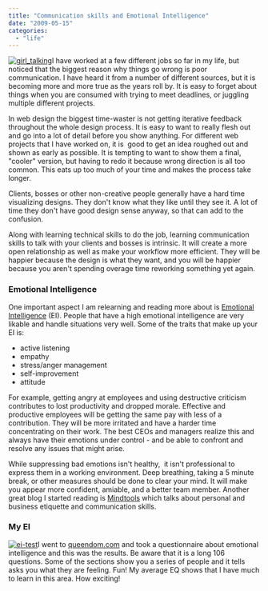```yaml
---
title: "Communication skills and Emotional Intelligence"
date: "2009-05-15"
categories: 
  - "life"
---
```


[![girl_talking](/images/girl_talking.jpg "girl_talking")](http://blog.scottpetrovic.com/wp-content/uploads/2009/05/girl_talking.jpg)I have worked at a few different jobs so far in my life, but noticed that the biggest reason why things go wrong is poor communication. I have heard it from a number of different sources, but it is becoming more and more true as the years roll by. It is easy to forget about things when you are consumed with trying to meet deadlines, or juggling multiple different projects.

In web design the biggest time-waster is not getting iterative feedback throughout the whole design process. It is easy to want to really flesh out and go into a lot of detail before you show anything. For different web projects that I have worked on, it is  good to get an idea roughed out and shown as early as possible. It is tempting to want to show them a final, "cooler" version, but having to redo it because wrong direction is all too common. This eats up too much of your time and makes the process take longer.

Clients, bosses or other non-creative people generally have a hard time visualizing designs. They don't know what they like until they see it. A lot of time they don't have good design sense anyway, so that can add to the confusion.

Along with learning technical skills to do the job, learning communication skills to talk with your clients and bosses is intrinsic. It will create a more open relationship as well as make your workflow more efficient. They will be happier because the design is what they want, and you will be happier because you aren't spending overage time reworking something yet again.

### Emotional Intelligence

One important aspect I am relearning and reading more about is [Emotional Intelligence](http://en.wikipedia.org/wiki/Emotional_intelligence) (EI). People that have a high emotional intelligence are very likable and handle situations very well. Some of the traits that make up your EI is:

- active listening
- empathy
- stress/anger management
- self-improvement
- attitude

For example, getting angry at employees and using destructive criticism contributes to lost productivity and dropped morale. Effective and productive employees will be getting the same pay with less of a contribution. They will be more irritated and have a harder time concentrating on their work. The best CEOs and managers realize this and always have their emotions under control - and be able to confront and resolve any issues that might arise.

While suppressing bad emotions isn't healthy,  it isn't professional to express them in a working environment. Deep breathing, taking a 5 minute break, or other measures should be done to clear your mind. It will make you appear more confident, amiable, and a better team member. Another great blog I started reading is [Mindtools](http://www.mindtools.com/) which talks about personal and business etiquette and communication skills.

### My EI

[![ei-test](/images/ei-test.gif "ei-test")](http://blog.scottpetrovic.com/wp-content/uploads/2009/05/ei-test.gif)I went to [queendom.com](http://www.queendom.com/tests/access_page/index.htm?idRegTest=1121) and took a questionnaire about emotional intelligence and this was the results. Be aware that it is a long 106 questions. Some of the sections show you a series of people and it tells asks you what they are feeling. Fun! My average EQ shows that I have much to learn in this area. How exciting!
